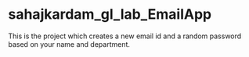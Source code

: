 # sahajkardam_gl_lab_EmailApp
This is the project which creates a new email id and a random password based on your name and department.
